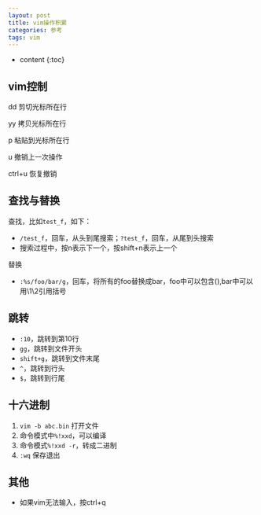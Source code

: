 ```yaml
---
layout: post
title: vim操作积累
categories: 参考
tags: vim
---
```


* content
{:toc}
## vim控制

dd 剪切光标所在行

yy 拷贝光标所在行

p 粘贴到光标所在行

u 撤销上一次操作

ctrl+u 恢复撤销

<!--more-->

## 查找与替换

查找，比如`test_f`，如下：

* `/test_f`，回车，从头到尾搜索；`?test_f`，回车，从尾到头搜索
* 搜索过程中，按n表示下一个，按shift+n表示上一个

替换

* `:%s/foo/bar/g`，回车，将所有的foo替换成bar，foo中可以包含(),bar中可以用\1\2引用括号

## 跳转

* `:10`，跳转到第10行
* `gg`，跳转到文件开头
* `shift+g`，跳转到文件末尾
* `^`，跳转到行头
* `$`，跳转到行尾

## 十六进制

1. `vim -b abc.bin` 打开文件
2. 命令模式中`%!xxd`，可以编译
3. 命令模式`%!xxd -r`，转成二进制
4. `:wq` 保存退出

## 其他

* 如果vim无法输入，按ctrl+q